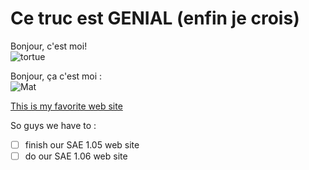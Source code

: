 # Ce truc est GENIAL (enfin je crois)

Bonjour, c'est moi! <br/>
![tortue](https://user-images.githubusercontent.com/92148602/137504458-6b04b775-c252-4d5f-acba-46c9e3a480dc.png) 

Bonjour, ça c'est moi : <br/>
![Mat](https://user-images.githubusercontent.com/92148602/137503993-88037333-fa29-4a8a-8ad4-ec3be6a2e93d.jpg)

[This is my favorite web site](https://phyz.alwaysdata.net)

So guys we have to :
- [ ] finish our SAE 1.05 web site
- [ ] do our SAE 1.06 web site
